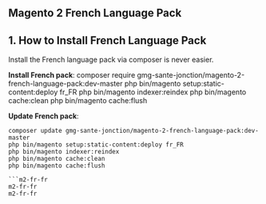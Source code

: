 ## Magento 2 French Language Pack

## 1. How to Install French Language Pack
Install the French language pack via composer is never easier.

**Install French pack**:
composer require gmg-sante-jonction/magento-2-french-language-pack:dev-master
php bin/magento setup:static-content:deploy fr_FR
php bin/magento indexer:reindex
php bin/magento cache:clean
php bin/magento cache:flush

**Update  French pack**:

```
composer update gmg-sante-jonction/magento-2-french-language-pack:dev-master
php bin/magento setup:static-content:deploy fr_FR
php bin/magento indexer:reindex
php bin/magento cache:clean
php bin/magento cache:flush

```m2-fr-fr
m2-fr-fr
m2-fr-fr
